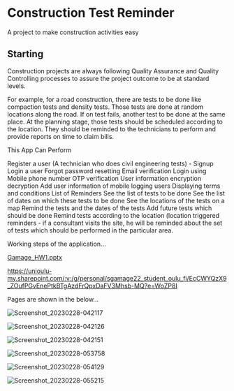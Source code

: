 # Construction Test Reminder

A project to make construction activities easy

## Starting

Construction projects are always following Quality Assurance and Quality Controlling processes to assure the project outcome to be at standard levels.

For example, for a road construction, there are tests to be done like compaction tests and density tests. Those tests are done at random locations along the road. If on test fails, another test to be done at the same place. At the planning stage, those tests should be scheduled according to the location. They should be reminded to the technicians to perform and provide reports on time to claim bills.

This App Can Perform

Register a user (A technician who does civil engineering tests) - Signup
Login a user
Forgot password resetting
Email verification
Login using Mobile phone number
OTP verification
User information encryption decryption
Add user information of mobile logging users
Displaying terms and conditions
List of Reminders
See the list of tests to be done
See the list of dates on which these tests to be done
See the locations of the tests on a map
Remind the tests and the dates of the tests
Add future tests which should be done
Remind tests according to the location (location triggered reminders - if a consultant visits the site, he will be reminded about the set of tests which should be performed in the particular area.

Working steps of the application...

[Gamage_HW1.pptx](https://github.com/Sameera-G/Construction_Activity_Reminder/files/10846799/Gamage_HW1.pptx)

https://unioulu-my.sharepoint.com/:v:/g/personal/sgamage22_student_oulu_fi/EcCWYQzX9_ZOufPGvEnePtkBTgAzdFrQpxDaFV3Mhsb-MQ?e=WoZP8I

Pages are shown in the below...

![Screenshot_20230228-042117](https://user-images.githubusercontent.com/123941231/221751249-7377605b-7967-459c-bdad-a705b891d322.jpg)

![Screenshot_20230228-042126](https://user-images.githubusercontent.com/123941231/221751373-c44eee19-b3bb-4203-a84b-5d40292a8439.jpg)

![Screenshot_20230228-042151](https://user-images.githubusercontent.com/123941231/221751402-dc1abd8e-433f-4d74-945e-3d4ad84bf03f.jpg)

![Screenshot_20230228-053758](https://user-images.githubusercontent.com/123941231/221751419-16c31441-4410-4ec6-aa92-cbec5dbdff22.jpg)

![Screenshot_20230228-054129](https://user-images.githubusercontent.com/123941231/221751443-d68026ef-a040-4b3a-9da6-551663cd8160.jpg)

![Screenshot_20230228-055215](https://user-images.githubusercontent.com/123941231/221751464-ae272c10-d0c4-43eb-aeb3-5a53f68dcb13.jpg)
